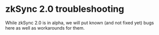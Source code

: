 # zkSync 2.0 troubleshooting

While zkSync 2.0 is in alpha, we will put known (and not fixed yet) bugs here as well as workarounds for them.
